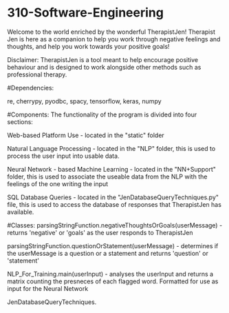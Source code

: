 # 310-Software-Engineering

Welcome to the world enriched by the wonderful TherapistJen!
Therapist Jen is here as a companion to help you work through negative feelings and thoughts, and help you work towards your positive goals!

Disclaimer: TherapistJen is a tool meant to help encourage positive behaviour and is designed to work alongside other methods such as professional therapy.

#Dependencies:

re, cherrypy, pyodbc, spacy, tensorflow, keras, numpy

#Components:
The functionality of the program is divided into four sections:

Web-based Platform Use - located in the "static" folder

Natural Language Processing - located in the "NLP" folder, this is used to process the user input into usable data.

Neural Network - based Machine Learning - located in the "NN+Support" folder, this is used to associate the useable data from the NLP with the feelings of the one writing the input

SQL Database Queries - located in the "JenDatabaseQueryTechniques.py" file, this is used to access the database of responses that TherapistJen has available.


#Classes:
parsingStringFunction.negativeThoughtsOrGoals(userMessage) - returns 'negative' or 'goals' as the user responds to TherapistJen

parsingStringFunction.questionOrStatement(userMessage) - determines if the userMessage is a question or a statement and returns 'question' or 'statement'

NLP_For_Training.main(userInput) - analyses the userInput and returns a matrix counting the presneces of each flagged word. Formatted for use as input for the Neural Network

JenDatabaseQueryTechniques.






